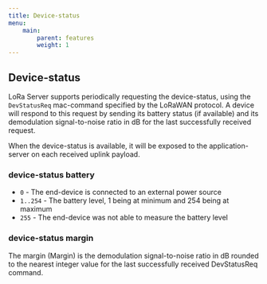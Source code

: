 ```yaml
---
title: Device-status
menu:
    main:
        parent: features
        weight: 1
---
```



## Device-status

LoRa Server supports periodically requesting the device-status, using the
`DevStatusReq` mac-command specified by the LoRaWAN protocol.
A device will respond to this request by sending its battery status
(if available) and its demodulation signal-to-noise ratio in dB
for the last successfully received request.

When the device-status is available, it will be exposed to the application-server
on each received uplink payload.

### device-status battery

* `0` - The end-device is connected to an external power source
* `1..254` - The battery level, 1 being at minimum and 254 being at maximum
* `255` - The end-device was not able to measure the battery level

### device-status margin

The margin (Margin) is the demodulation signal-to-noise ratio in dB rounded
to the nearest integer value for the last successfully received DevStatusReq command.
